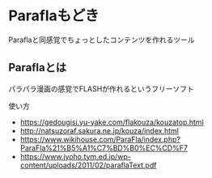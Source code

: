 # Paraflaもどき

Paraflaと同感覚でちょっとしたコンテンツを作れるツール

## Paraflaとは

パラパラ漫画の感覚でFLASHが作れるというフリーソフト

使い方

* https://gedougisi.yu-yake.com/flakouza/kouzatop.html
* http://natsuzoraf.sakura.ne.jp/kouza/index.html
* https://www.wikihouse.com/ParaFla/index.php?ParaFla%21%B5%A1%C7%BD%B0%EC%CD%F7
* https://www.jyoho.tym.ed.jp/wp-content/uploads/2011/02/paraflaText.pdf

